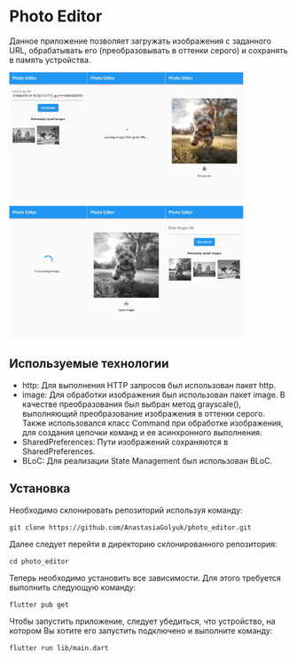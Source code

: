 # Photo Editor

Данное приложение позволяет загружать изображения с заданного URL, обрабатывать его (преобразовывать в оттенки серого) и сохранять в память устройства.

<img src="readme_assets/app_screens.png" height="480"  alt="AppScreens"/>

## Используемые технологии

- http: Для выполнения HTTP запросов был использован пакет http.
- image: Для обработки изображения был использован пакет image. В качестве преобразования был выбран метод grayscale(), выполняющий преобразование изображения в оттенки серого. Также использовался класс Command при обработке изображения, для создания цепочки команд и ее асинхронного выполнения.
- SharedPreferences: Пути изображений сохраняются в SharedPreferences.
- BLoC: Для реализации State Management был использован BLoC.

## Установка

Необходимо склонировать репозиторий используя команду:

```
git clone https://github.com/AnastasiaGolyuk/photo_editor.git
```

Далее следует перейти в директорию склонированного репозитория:

```
cd photo_editor
```

Теперь необходимо установить все зависимости. Для этого требуется выполнить следующую команду:

```
flutter pub get
```

Чтобы запустить приложение, следует убедиться, что устройство, на котором Вы хотите его запустить подключено и выполните команду:

```
flutter run lib/main.dart
```
